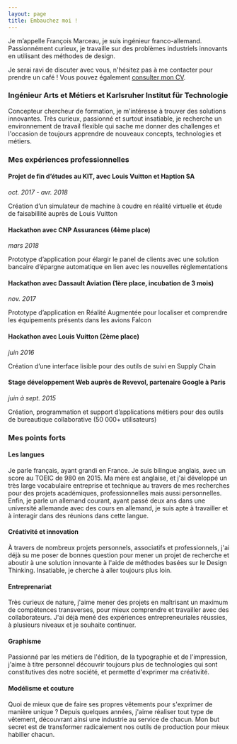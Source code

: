 ```yaml
---
layout: page
title: Embauchez moi !
---
```


Je m’appelle François Marceau, je suis ingénieur franco-allemand. Passionnément curieux, je travaille sur des problèmes industriels innovants en utilisant des méthodes de design.


Je serai ravi de discuter avec vous, n'hésitez pas à me contacter pour prendre un café ! Vous pouvez également [consulter mon CV](https://drive.google.com/open?id=1pH1GggXzKpOv4r0i_2kQoX08RPzERbcW).

### Ingénieur Arts et Métiers et Karlsruher Institut für Technologie
Concepteur chercheur de formation, je m'intéresse à trouver des solutions innovantes. Très curieux, passionné et surtout insatiable, je recherche un environnement de travail flexible qui sache me donner des challenges et l'occasion de toujours apprendre de nouveaux concepts, technologies et métiers.


### Mes expériences professionnelles

#### Projet de fin d’études au KIT, avec Louis Vuitton et Haption SA
*oct. 2017 - avr. 2018*

Création d’un simulateur de machine à coudre en réalité virtuelle et étude de faisabillité auprès de Louis Vuitton

#### Hackathon avec CNP Assurances (4ème place)
*mars 2018*

Prototype d’application pour élargir le panel de clients avec une solution bancaire d’épargne automatique en lien avec les nouvelles réglementations

#### Hackathon avec Dassault Aviation (1ère place, incubation de 3 mois)
*nov. 2017*

Prototype d’application en Réalité Augmentée pour localiser et comprendre les équipements présents dans les avions Falcon

#### Hackathon avec Louis Vuitton (2ème place)
*juin 2016*

Création d’une interface lisible pour des outils de suivi en Supply Chain

#### Stage développement Web auprès de Revevol, partenaire Google à Paris
*juin à sept. 2015*

Création, programmation et support d’applications métiers pour des outils de
bureautique collaborative (50 000+ utilisateurs)

### Mes points forts
#### Les langues
Je parle français, ayant grandi en France. Je suis bilingue anglais, avec un score au TOEIC de 980 en 2015. Ma mère est anglaise, et j'ai développé un très large vocabulaire entreprise et technique au travers de mes recherches pour des projets académiques, professionnelles mais aussi personnelles. Enfin, je parle un allemand courant, ayant passé deux ans dans une université allemande avec des cours en allemand, je suis apte à travailler et à interagir dans des réunions dans cette langue.

#### Créativité et innovation
À travers de nombreux projets personnels, associatifs et professionnels, j'ai déjà su me poser de bonnes question pour mener un projet de recherche et aboutir à une solution innovante à l'aide de méthodes basées sur le Design Thinking. Insatiable, je cherche à aller toujours plus loin.

#### Entreprenariat
Très curieux de nature, j'aime mener des projets en maîtrisant un maximum de compétences transverses, pour mieux comprendre et travailler avec des collaborateurs. J'ai déjà mené des expériences entrepreneuriales réussies, à plusieurs niveaux et je souhaite continuer.

#### Graphisme
Passionné par les métiers de l'édition, de la typographie et de l'impression, j'aime à titre personnel découvrir toujours plus de technologies qui sont constitutives des notre société, et permette d'exprimer ma créativité.

#### Modélisme et couture
Quoi de mieux que de faire ses propres vêtements pour s'exprimer de manière unique ? Depuis quelques années, j'aime réaliser tout type de vêtement, découvrant ainsi une industrie au service de chacun. Mon but secret est de transformer radicalement nos outils de production pour mieux habiller chacun.
